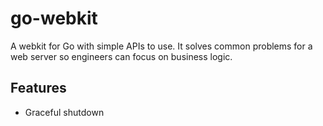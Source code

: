 # go-webkit
A webkit for Go with simple APIs to use. It solves common problems for a web server so engineers can focus on business logic.

## Features

- Graceful shutdown
